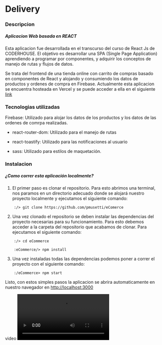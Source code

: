 # Delivery

### Descripcion
##### Aplicacion Web basada en REACT
Esta aplicacion fue desarrollada en el transcurso del curso de React Js de CODERHOUSE. El objetivo es desarrollar una SPA (Single Page Application) aprendiendo a programar por componentes, y adquirir los conceptos de manejo de rutas y flujos de datos. 

Se trata del frontend de una tienda online con carrito de compras basado en componentes de React y alojando y consumiendo los datos de productos y ordenes de compra en Firebase.
Actualmente esta aplicacion se encuentra hosteada en Vercel y se puede acceder a ella en el siguiente [link](https://e-comerce-xi.vercel.app/)


### Tecnologias utilizadas

Firebase: Utilizado para alojar los datos de los productos y los datos de las ordenes de comrpa realizadas.



* react-router-dom: Utilizado para el manejo de rutas

* react-toastify: Utilizado para las notificaciones al usuario

* sass: Utilizado para estilos de maquetación.



### Instalacion

##### ¿Como correr esta aplicación localmente?

1. El primer paso es clonar el repositorio. Para esto abrimos una terminal, nos paramos en un directorio adecuado donde se alojará nuestro proyecto localmente y ejecutamos el siguiente comando:
``` 
    :/> git clone https://github.com/pmusetti/eComerce

```

2. Una vez clonado el repositorio se deben instalar las dependencias del proyecto necesarias para su funcionamiento. Para esto debemos acceder a la carpeta del repositorio que acabamos de clonar. Para ejecutamos el siguiente comando:

``` 
    :/> cd eCommerce

    :eCommerce/> npm install

```

3. Una vez instaladas todas las dependencias podemos poner a correr el proyecto con el siguiente comando:

``` 
    :/eCommerce> npm start

```

Listo, con estos simples pasos la aplicacion se abrira automaticamente en nuestro navegador en [http://localhost:3000](http://localhost:3000)



video ![link](./ecommerce.mp4)



